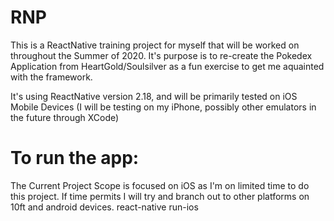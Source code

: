 # RNP

This is a ReactNative training project for myself that will be worked on throughout the Summer of 2020.
It's purpose is to re-create the Pokedex Application from HeartGold/Soulsilver as a fun exercise to get me aquainted with the framework.

It's using ReactNative version 2.18, and will be primarily tested on iOS Mobile Devices (I will be testing on my iPhone, possibly other emulators in the future through XCode) 

# To run the app:
The Current Project Scope is focused on iOS as I'm on limited time to do this project. If time permits I will try and branch out to other platforms on 10ft and android devices.
react-native run-ios
